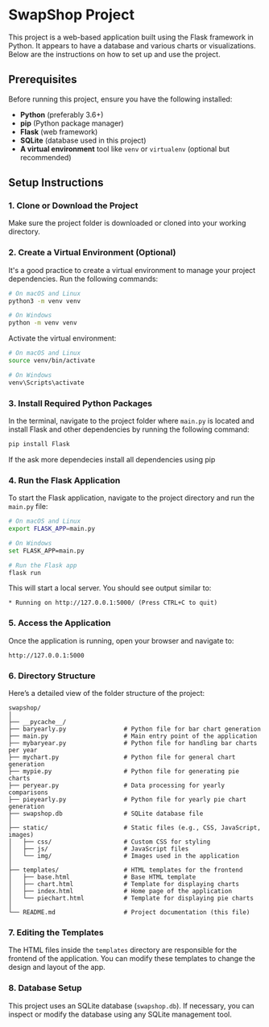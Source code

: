 
# SwapShop Project

This project is a web-based application built using the Flask framework in Python. It appears to have a database and various charts or visualizations. Below are the instructions on how to set up and use the project.

## Prerequisites

Before running this project, ensure you have the following installed:

- **Python** (preferably 3.6+)
- **pip** (Python package manager)
- **Flask** (web framework)
- **SQLite** (database used in this project)
- **A virtual environment** tool like `venv` or `virtualenv` (optional but recommended)

## Setup Instructions

### 1. Clone or Download the Project
Make sure the project folder is downloaded or cloned into your working directory.

### 2. Create a Virtual Environment (Optional)

It's a good practice to create a virtual environment to manage your project dependencies. Run the following commands:

```bash
# On macOS and Linux
python3 -m venv venv

# On Windows
python -m venv venv
```

Activate the virtual environment:

```bash
# On macOS and Linux
source venv/bin/activate

# On Windows
venv\Scripts\activate
```

### 3. Install Required Python Packages

In the terminal, navigate to the project folder where `main.py` is located and install Flask and other dependencies by running the following command:

```bash
pip install Flask
```
If the ask more dependecies install all dependencies using pip


### 4. Run the Flask Application

To start the Flask application, navigate to the project directory and run the `main.py` file:

```bash
# On macOS and Linux
export FLASK_APP=main.py

# On Windows
set FLASK_APP=main.py

# Run the Flask app
flask run
```

This will start a local server. You should see output similar to:

```
* Running on http://127.0.0.1:5000/ (Press CTRL+C to quit)
```

### 5. Access the Application

Once the application is running, open your browser and navigate to:

```
http://127.0.0.1:5000
```

### 6. Directory Structure

Here’s a detailed view of the folder structure of the project:

```
swapshop/
│
├── __pycache__/                
├── baryearly.py                # Python file for bar chart generation
├── main.py                     # Main entry point of the application
├── mybaryear.py                # Python file for handling bar charts per year
├── mychart.py                  # Python file for general chart generation
├── mypie.py                    # Python file for generating pie charts
├── peryear.py                  # Data processing for yearly comparisons
├── pieyearly.py                # Python file for yearly pie chart generation
├── swapshop.db                 # SQLite database file
│
├── static/                     # Static files (e.g., CSS, JavaScript, images)
│   ├── css/                    # Custom CSS for styling
│   ├── js/                     # JavaScript files
│   └── img/                    # Images used in the application
│
├── templates/                  # HTML templates for the frontend
│   ├── base.html               # Base HTML template
│   ├── chart.html              # Template for displaying charts
│   ├── index.html              # Home page of the application
│   └── piechart.html           # Template for displaying pie charts
│
└── README.md                   # Project documentation (this file)
```

### 7. Editing the Templates

The HTML files inside the `templates` directory are responsible for the frontend of the application. You can modify these templates to change the design and layout of the app.

### 8. Database Setup

This project uses an SQLite database (`swapshop.db`). If necessary, you can inspect or modify the database using any SQLite management tool.


